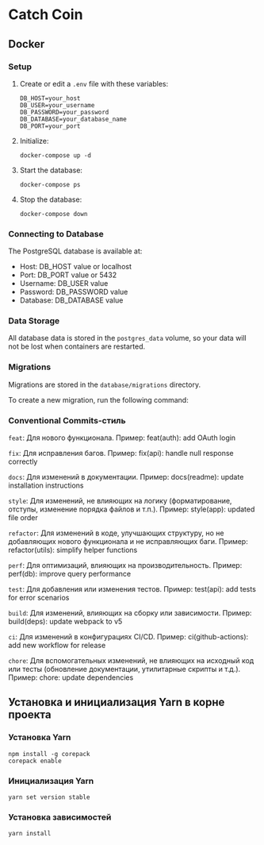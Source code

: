 # Catch Coin

## Docker

### Setup

1. Create or edit a `.env` file with these variables:

   ```
   DB_HOST=your_host
   DB_USER=your_username
   DB_PASSWORD=your_password
   DB_DATABASE=your_database_name
   DB_PORT=your_port
   ```

2. Initialize:

   ```
   docker-compose up -d
   ```

3. Start the database:

   ```
   docker-compose ps
   ```

4. Stop the database:
   ```
   docker-compose down
   ```

### Connecting to Database

The PostgreSQL database is available at:

- Host: DB_HOST value or localhost
- Port: DB_PORT value or 5432
- Username: DB_USER value
- Password: DB_PASSWORD value
- Database: DB_DATABASE value

### Data Storage

All database data is stored in the `postgres_data` volume, so your data will not be lost when containers are restarted.

### Migrations

Migrations are stored in the `database/migrations` directory.

To create a new migration, run the following command:

### Conventional Commits-стиль

`feat`: Для нового функционала.
Пример: feat(auth): add OAuth login

`fix`: Для исправления багов.
Пример: fix(api): handle null response correctly

`docs`: Для изменений в документации.
Пример: docs(readme): update installation instructions

`style`: Для изменений, не влияющих на логику (форматирование, отступы, изменение порядка файлов и т.п.).
Пример: style(app): updated file order

`refactor`: Для изменений в коде, улучшающих структуру, но не добавляющих нового функционала и не исправляющих баги.
Пример: refactor(utils): simplify helper functions

`perf`: Для оптимизаций, влияющих на производительность.
Пример: perf(db): improve query performance

`test`: Для добавления или изменения тестов.
Пример: test(api): add tests for error scenarios

`build`: Для изменений, влияющих на сборку или зависимости.
Пример: build(deps): update webpack to v5

`ci`: Для изменений в конфигурациях CI/CD.
Пример: ci(github-actions): add new workflow for release

`chore`: Для вспомогательных изменений, не влияющих на исходный код или тесты (обновление документации, утилитарные скрипты и т.д.).
Пример: chore: update dependencies

## Установка и инициализация Yarn в корне проекта

### Установка Yarn

```
npm install -g corepack
corepack enable
```

### Инициализация Yarn

```
yarn set version stable
```

### Установка зависимостей

```
yarn install
```
